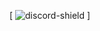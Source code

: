 [discord-shield]: https://discordapp.com/api/guilds/125227483518861312/widget.png
[ ![discord-shield][] ]
